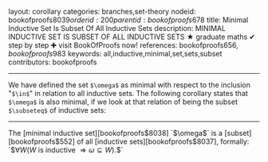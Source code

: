 layout: corollary
categories: branches,set-theory
nodeid: bookofproofs$8039
orderid: 200
parentid: bookofproofs$678
title: Minimal Inductive Set Is Subset Of All Inductive Sets
description: MINIMAL INDUCTIVE SET IS SUBSET OF ALL INDUCTIVE SETS &#9733; graduate maths &#10004; step by step &#10010; visit BookOfProofs now!
references: bookofproofs$656,bookofproofs$983
keywords: all,inductive,minimal,set,sets,subset
contributors: bookofproofs

---
We have defined the set `$\omega$` as minimal with respect to the inclusion "`$\in$`" in relation to all inductive sets. The following corollary states that `$\omega$` is also minimal, if we look at that relation of being the subset `$\subseteq$` of inductive sets:

---

The [minimal inductive set][bookofproofs$8038] `$\omega$` is a [subset][bookofproofs$552] of all [inductive sets][bookofproofs$8037], formally:
`$$\forall W(W\text{ is inductive }\Rightarrow \omega\subseteq W).$$`
